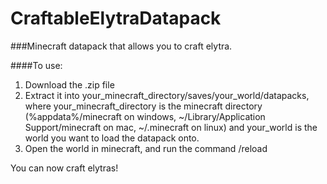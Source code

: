 # CraftableElytraDatapack
###Minecraft datapack that allows you to craft elytra.

####To use:
1) Download the .zip file
2) Extract it into your_minecraft_directory/saves/your_world/datapacks, where your_minecraft_directory
is the minecraft directory (%appdata%/minecraft on windows, ~/Library/Application Support/minecraft on mac, ~/.minecraft on linux) and your_world is the world you want to load the datapack onto.
3) Open the world in minecraft, and run the command /reload

You can now craft elytras!
